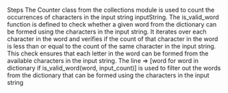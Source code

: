 Steps
The Counter class from the collections module is used to count the occurrences of characters in the input string inputString.
The is_valid_word function is defined to check whether a given word from the dictionary can be formed using the characters in the input string.
It iterates over each character in the word and verifies if the count of that character in the word is less than or equal to the count of the same character in the input string. This check ensures that each letter in the word can be formed from the available characters in the input string.
The line => [word for word in dictionary if is_valid_word(word, input_count)] is used to filter out the words from the dictionary that can be formed using the characters in the input string